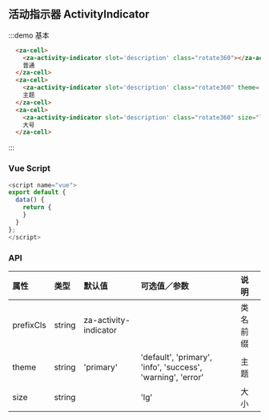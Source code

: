 

## 活动指示器 ActivityIndicator

:::demo 基本
```html
  <za-cell>
    <za-activity-indicator slot='description' class="rotate360"></za-activity-indicator>
    普通
  </za-cell>
  <za-cell>
    <za-activity-indicator slot='description' class="rotate360" theme='error'></za-activity-indicator>
    主题
  </za-cell>
  <za-cell>
    <za-activity-indicator slot='description' class="rotate360" size="lg"></za-activity-indicator>
    大号
  </za-cell>
```
:::

### Vue Script
```javascript
<script name="vue">
export default {
  data() {
    return {
    }
  }
};
</script>
```

### API

| 属性 | 类型 | 默认值 | 可选值／参数 | 说明 |
| :--- | :--- | :--- | :--- | :--- |
| prefixCls | string | za-activity-indicator | | 类名前缀 |
| theme | string | 'primary' | 'default', 'primary', 'info', 'success', 'warning', 'error' | 主题 |
| size | string | | 'lg' | 大小 |